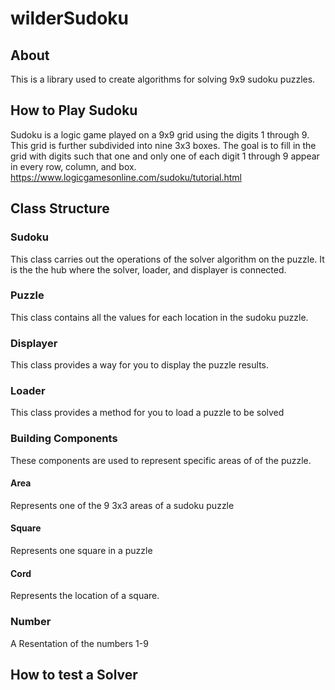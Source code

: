 # wilderSudoku
## About
This is a library used to create algorithms for solving 9x9 sudoku puzzles. 
## How to Play Sudoku
Sudoku is a logic game played on a 9x9 grid using the digits 1 through 9. This grid is further subdivided into nine 3x3 boxes. The goal is to fill in the grid with digits such that one and only one of each digit 1 through 9 appear in every row, column, and box.
https://www.logicgamesonline.com/sudoku/tutorial.html
## Class Structure
### Sudoku
This class carries out the operations of the solver algorithm on the puzzle. It is the the hub where the solver, loader, and displayer is connected.
### Puzzle
This class contains all the values for each location in the sudoku puzzle.
### Displayer
This class provides a way for you to display the puzzle results.
### Loader
This class provides a method for you to load a puzzle to be solved
### Building Components
These components are used to represent specific areas of of the puzzle.
#### Area
Represents one of the 9 3x3 areas of a sudoku puzzle
#### Square
Represents one square in a puzzle

#### Cord
Represents the location of a square.
### Number
A Resentation of the numbers 1-9
## How to test a Solver
<!-- TODO Create how to test a sover text-->
<!-- TODO Spell check and gramarcheck everything -->
